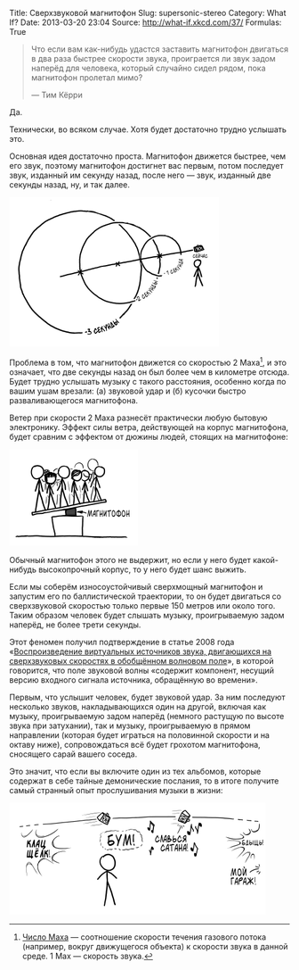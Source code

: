 Title: Сверхзвуковой магнитофон
Slug: supersonic-stereo
Category: What If?
Date: 2013-03-20 23:04
Source: http://what-if.xkcd.com/37/
Formulas: True

> Что если вам как-нибудь удастся заставить магнитофон двигаться в два раза быстрее скорости звука, проиграется ли звук задом наперёд для человека, который случайно сидел рядом, пока магнитофон пролетал мимо?
> 
> — Тим Кёрри

Да.

Технически, во всяком случае. Хотя будет достаточно трудно услышать это.

Основная идея достаточно проста. Магнитофон движется быстрее, чем его звук, поэтому магнитофон достигнет вас первым, потом последует звук, изданный им секунду назад, после него — звук, изданный две секунды назад, ну, и так далее.

![Конус, образованный гранями накладывающихся друг на друга кругов ударной волны, расходящихся во все стороны, вызывает звуковой удар по достижении земной поверхности.](/uploads/037-supersonic-stereo/stereo_waves_ru.png)

Проблема в том, что магнитофон движется со скоростью 2 Маха[^1], и это означает, что две секунды назад он был более чем в километре отсюда. Будет трудно услышать музыку с такого расстояния, особенно когда по вашим ушам врезали: (а) звуковой удар и (б) кусочки быстро разваливающегося магнитофона.

Ветер при скорости 2 Маха разнесёт практически любую бытовую электронику. Эффект силы ветра, действующей на корпус магнитофона, будет сравним с эффектом от дюжины людей, стоящих на магнитофоне:

![Это энергетика большинства моих вечеринок.](/uploads/037-supersonic-stereo/stereo_standing_ru.png)

Обычный магнитофон этого не выдержит, но если у него будет какой-нибудь высокопрочный корпус, то у него будет шанс выжить.

Если мы соберём износоустойчивый сверхмощный магнитофон и запустим его по баллистической траектории, то он будет двигаться со сверхзвуковой скоростью только первые 150 метров или около того. Таким образом человек будет слышать музыку, проигрываемую задом наперёд, не более трети секунды.

Этот феномен получил подтверждение в статье 2008 года «[Воспроизведение виртуальных источников звука, двигающихся на сверхзвуковых скоростях в обобщённом волновом поле](http://www.researchgate.net/publication/230702229_Reproduction_of_Virtual_Sound_Sources_Moving_at_Supersonic_Speeds_in_Wave_Field_Synthesis)», в которой говорится, что поле звуковой волны «содержит компонент, несущий версию входного сигнала источника, обращённую во времени».

Первым, что услышит человек, будет звуковой удар. За ним последуют несколько звуков, накладывающихся один на другой, включая как музыку, проигрываемую задом наперёд (немного растущую по высоте звука при затухании), так и музыку, проигрываемую в прямом направлении (которая будет играться на половинной скорости и на октаву ниже), сопровождаться всё будет грохотом магнитофона, сносящего сарай вашего соседа.

Это значит, что если вы включите один из тех альбомов, которые содержат в себе тайные демонические послания, то в итоге получите самый странный опыт прослушивания музыки в жизни:

![Моя капуста!](/uploads/037-supersonic-stereo/stereo_message_ru.png)

[^1]: [Число Маха](http://ru.wikipedia.org/wiki/Число_Маха) — соотношение скорости течения газового потока (например, вокруг движущегося объекта) к скорости звука в данной среде. 1 Мах — скорость звука.
